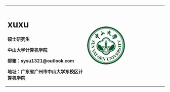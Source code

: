 <table border="0">
  <tr>
    <td width="50%">
      <h1>xuxu</h1>
      <p><b>硕士研究生</b></p>
      <p><b>中山大学计算机学院</b></p>
      <p><b>邮箱：sysu1321@outlook.com</b></p>
      <p><b>地址：广东省广州市中山大学东校区计算机学院</b></p>
    </td>
    <td width="50%">
      <img src="/img/1.jpg" width="50%"> 
    </td>
  </tr>
</table>

